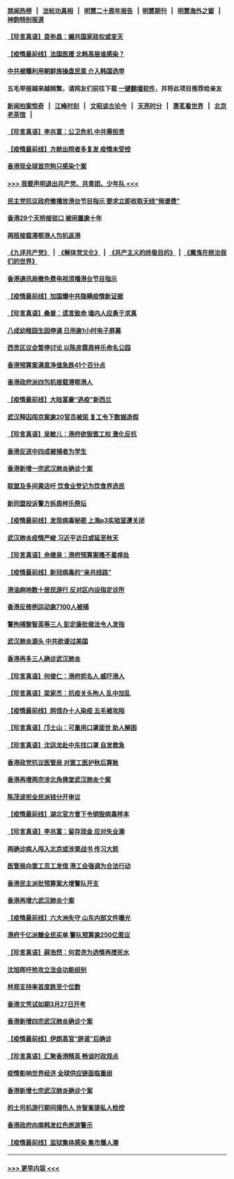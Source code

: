 #### [禁闻热榜](热点新闻.md?=0)  &nbsp;&nbsp;|&nbsp;&nbsp; [法轮功真相](https://github.com/gfw-breaker/truth/blob/master/README.md?=0) &nbsp;&nbsp;|&nbsp;&nbsp; [明慧二十周年报告](https://github.com/gfw-breaker/mh-reports/blob/master/README.md?=0) &nbsp;&nbsp;|&nbsp;&nbsp;[明慧期刊](https://github.com/gfw-breaker/mh-qikan) &nbsp;&nbsp;|&nbsp;&nbsp; [明慧海外之窗](https://github.com/gfw-breaker/mh-news/blob/master/README.md?=0) &nbsp;&nbsp;|&nbsp;&nbsp; [神韵特别报道](https://github.com/gfw-breaker/mh-news/blob/master/shenyun.md?=0)
#### [【珍言真语】袁弥昌：媚共国家政权或变天](../pages/nsc415/n11923199.md?t=03081532) 
#### [【疫情最前线】法国医援 北韩高层谁感染？](../pages/nsc415/n11920850.md?t=03081532) 
#### [中共被曝利用朝鲜族操盘民意 介入韩国选举](../pages/nsc415/n11921006.md?t=03081532) 
#### 五毛举报越来越频繁，请网友们前往下载 [一键翻墙软件](https://github.com/gfw-breaker/ssr-accounts)，并将此项目推荐给亲友
#### [新闻拍案惊奇](https://github.com/gfw-breaker/banned-news/blob/master/pages/link4.md) &nbsp;&nbsp;|&nbsp;&nbsp; [江峰时刻](https://github.com/gfw-breaker/banned-news/blob/master/pages/link4.md) &nbsp;&nbsp;|&nbsp;&nbsp; [文昭谈古论今](https://github.com/gfw-breaker/banned-news/blob/master/pages/link4.md) &nbsp;&nbsp;|&nbsp;&nbsp; [天亮时分](https://github.com/gfw-breaker/banned-news/blob/master/pages/link4.md) &nbsp;&nbsp;|&nbsp;&nbsp; [萧茗看世界](https://github.com/gfw-breaker/banned-news/blob/master/pages/link4.md) &nbsp;&nbsp;|&nbsp;&nbsp; [北京老茶馆](https://github.com/gfw-breaker/banned-news/blob/master/pages/link4.md) &nbsp;&nbsp;|&nbsp;&nbsp; 
#### [【珍言真语】李兆富：公卫危机 中共需担责](../pages/nsc415/n11920422.md?t=03081532) 
#### [【疫情最前线】方舱出院者多复发 疫情未受控](../pages/nsc415/n11918637.md?t=03081532) 
#### [香港现全球首宗狗只感染个案](../pages/nsc415/n11918710.md?t=03081532) 
#### [>>> 我要声明退出共产党、共青团、少年队 <<<](https://github.com/begood0513/goodnews/blob/master/quit/letter.md) 
#### [民主党抗议政府撤播放港台节目指示 要求立即收取无线“频谱费”](../pages/nsc415/n11918681.md?t=03081532) 
#### [香港29个天桥接驳口 被闲置逾十年](../pages/nsc415/n11918654.md?t=03081532) 
#### [两班接载滞鄂港人包机返港](../pages/nsc415/n11915855.md?t=03081532) 
#### [《九评共产党》](https://github.com/begood0513/9ping.md/blob/master/README.md) &nbsp;|&nbsp; [《解体党文化》](../../../../jtdwh.md/blob/master/README.md)  &nbsp;|&nbsp; [《共产主义的终极目的》](../../../../gczydzjmd.md/blob/master/README.md) &nbsp;|&nbsp; [《魔鬼在统治我们的世界》](../../../../mgztzwmdsj.md/blob/master/README.md) 
#### [香港通讯局撤免费电视须播港台节目指示](../pages/nsc415/n11915831.md?t=03081532) 
#### [【疫情最前线】加国爆中共隐瞒疫情新证据](../pages/nsc415/n11915482.md?t=03081532) 
#### [【珍言真语】桑普：谎言致命 墙内人应勇于求真](../pages/nsc415/n11915169.md?t=03081532) 
#### [八成幼稚园生因停课 日用逾1小时电子屏幕](../pages/nsc415/n11913263.md?t=03081532) 
#### [西贡区议会暂停讨论 以陈彦霖周梓乐命名公园](../pages/nsc415/n11913248.md?t=03081532) 
#### [香港预算案满意净值急跌41个百分点](../pages/nsc415/n11913236.md?t=03081532) 
#### [香港政府派四包机接载滞鄂港人](../pages/nsc415/n11913211.md?t=03081532) 
#### [【疫情最前线】大陆富豪“逃疫”新西兰](../pages/nsc415/n11913160.md?t=03081532) 
#### [武汉释囚闯京案逾20官员被惩 复工令下数据造假](../pages/nsc415/n11912743.md?t=03081532) 
#### [【珍言真语】吴敏儿：港府欲毁罢工权 激化反抗](../pages/nsc415/n11912457.md?t=03081532) 
#### [香港反送中四成被捕者为学生](../pages/nsc415/n11910730.md?t=03081532) 
#### [香港新增一宗武汉肺炎确诊个案](../pages/nsc415/n11910724.md?t=03081532) 
#### [联盟及多间黄店吁 饮食业登记为饮食界选民](../pages/nsc415/n11910718.md?t=03081532) 
#### [新同盟投诉警方拆周梓乐祭坛](../pages/nsc415/n11910707.md?t=03081532) 
#### [【疫情最前线】发现病毒秘密 上海p3实验室遭关闭](../pages/nsc415/n11910640.md?t=03081532) 
#### [武汉肺炎疫情严峻 习近平访日或延至秋天](../pages/nsc415/n11910570.md?t=03081532) 
#### [【珍言真语】佘继泉：港府预算案搔不着痒处](../pages/nsc415/n11910011.md?t=03081532) 
#### [【疫情最前线】新冠病毒的“亲共线路”](../pages/nsc415/n11907734.md?t=03081532) 
#### [港油麻地数十居民游行 反对区内设指定诊所](../pages/nsc415/n11907900.md?t=03081532) 
#### [香港反修例运动逾7100人被捕](../pages/nsc415/n11907922.md?t=03081532) 
#### [警拘捕黎智英等三人 彭定康批做法令人发指](../pages/nsc415/n11907905.md?t=03081532) 
#### [武汉肺炎源头 中共欲诿过美国](../pages/nsc415/n11907665.md?t=03081532) 
#### [香港再多三人确诊武汉肺炎](../pages/nsc415/n11907846.md?t=03081532) 
#### [【珍言真语】何俊仁：港府抓名人 威吓港人](../pages/nsc415/n11907561.md?t=03081532) 
#### [【珍言真语】梁家杰：抗疫关头拘人 乱中加乱](../pages/nsc415/n11907444.md?t=03081532) 
#### [【疫情最前线】网信办十人染疫 五毛被攻陷](../pages/nsc415/n11903757.md?t=03081532) 
#### [【珍言真语】邝士山：可重用口罩面世 助人解困](../pages/nsc415/n11903875.md?t=03081532) 
#### [【珍言真语】沈运龙赴中东找口罩 自发救急](../pages/nsc415/n11903291.md?t=03081532) 
#### [香港政党抗议医管局 对罢工医护秋后算账](../pages/nsc415/n11901746.md?t=03081532) 
#### [香港再增两宗涉北角佛堂武汉肺炎个案](../pages/nsc415/n11901737.md?t=03081532) 
#### [陈茂波拒全民派钱分开审议](../pages/nsc415/n11901672.md?t=03081532) 
#### [【疫情最前线】湖北官方曾下令销毁病毒样本](../pages/nsc415/n11901518.md?t=03081532) 
#### [【珍言真语】李兆富：留存现金 应对失业潮](../pages/nsc415/n11901448.md?t=03081532) 
#### [两确诊病人闯入北京或涉栗战书 传习大怒](../pages/nsc415/n11901180.md?t=03081532) 
#### [医管局向罢工员工发信 港工会强调为合法行动](../pages/nsc415/n11898870.md?t=03081532) 
#### [香港民主派批预算案大增警队开支](../pages/nsc415/n11898813.md?t=03081532) 
#### [香港再增六武汉肺炎个案](../pages/nsc415/n11898843.md?t=03081532) 
#### [【疫情最前线】六大洲失守 山东内部文件曝光](../pages/nsc415/n11898455.md?t=03081532) 
#### [港府千亿派糖全民买单 警队预算逾250亿惹议](../pages/nsc415/n11898608.md?t=03081532) 
#### [【珍言真语】薛浩然：何君尧为选情再搅死水](../pages/nsc415/n11898269.md?t=03081532) 
#### [沈旭晖吁抢攻立法会功能组别](../pages/nsc415/n11896084.md?t=03081532) 
#### [林郑支持率首度跌至个位数](../pages/nsc415/n11896058.md?t=03081532) 
#### [香港文凭试如期3月27日开考](../pages/nsc415/n11896055.md?t=03081532) 
#### [香港新增四宗武汉肺炎确诊个案](../pages/nsc415/n11896040.md?t=03081532) 
#### [【疫情最前线】伊朗高官“辟谣”后确诊](../pages/nsc415/n11895902.md?t=03081532) 
#### [【珍言真语】汇聚香港精英 畅谈时政观点](../pages/nsc415/n11895733.md?t=03081532) 
#### [疫情影响世界经济 全球供应链面临重组](../pages/nsc415/n11895634.md?t=03081532) 
#### [香港新增七宗武汉肺炎确诊个案](../pages/nsc415/n11893498.md?t=03081532) 
#### [的士司机游行期间撞伤人 许智峯提私人检控](../pages/nsc415/n11893483.md?t=03081532) 
#### [香港政府向南韩发红色旅游警示](../pages/nsc415/n11893398.md?t=03081532) 
#### [【疫情最前线】监狱集体感染 集市爆人潮](../pages/nsc415/n11893181.md?t=03081532) 

----
#### [ >>> 更早内容 <<< ](../indexes/nsc415-earlier.md)
